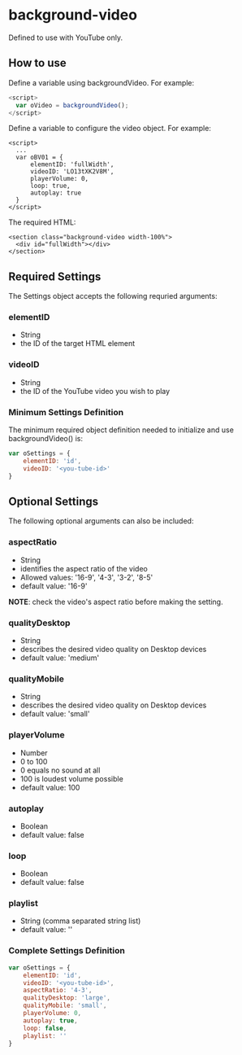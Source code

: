 # background-video
Defined to use with YouTube only.

## How to use
Define a variable using backgroundVideo. For example:  
```javascript
<script>
  var oVideo = backgroundVideo();
</script>
```

Define a variable to configure the video object. For example:
```
<script>
  ...
  var oBV01 = {
      elementID: 'fullWidth',
      videoID: 'LO13tXK2V8M',
      playerVolume: 0,
      loop: true,
      autoplay: true
  }
</script>
```

The required HTML:
```
<section class="background-video width-100%">
  <div id="fullWidth"></div>
</section>
```

## Required Settings
The Settings object accepts the following requried arguments:  
### elementID
* String
* the ID of the target HTML element
  
### videoID
* String
* the ID of the YouTube video you wish to play
  
### Minimum Settings Definition
The minimum required object definition needed to initialize and use backgroundVideo() is:
```javascript
var oSettings = {
	elementID: 'id',
	videoID: '<you-tube-id>'
}
```
  
## Optional Settings
The following optional arguments can also be included:
### aspectRatio
* String
* identifies the aspect ratio of the video  
* Allowed values: '16-9', '4-3', '3-2', '8-5'  
* default value: '16-9'  

**NOTE**: check the video's aspect ratio before making the setting.
### qualityDesktop
* String
* describes the desired video quality on Desktop devices
* default value: 'medium'

### qualityMobile
* String
* describes the desired video quality on Desktop devices
* default value: 'small'
  
### playerVolume
* Number
* 0 to 100
* 0 equals no sound at all
* 100 is loudest volume possible
* default value: 100

### autoplay
* Boolean
* default value: false

### loop
* Boolean
* default value: false

### playlist
* String (comma separated string list)
* default value: ''

### Complete Settings Definition
```javascript
var oSettings = {
	elementID: 'id',
	videoID: '<you-tube-id>',
	aspectRatio: '4-3',
	qualityDesktop: 'large',
	qualityMobile: 'small',
	playerVolume: 0,
	autoplay: true,
	loop: false,
	playlist: ''
}
```
